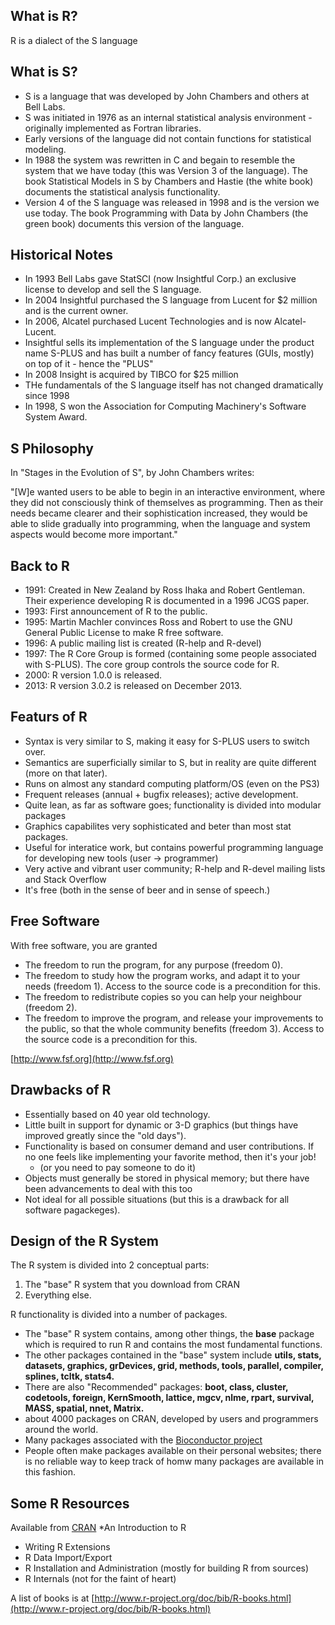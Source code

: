 ## What is R?
R is a dialect of the S language

## What is S?
* S is a language that was developed by John Chambers and others at Bell Labs.
* S was initiated in 1976 as an internal statistical analysis environment - originally implemented as Fortran libraries.
* Early versions of the language did not contain functions for statistical modeling.
* In 1988 the system was rewritten in C and begain to resemble the system that we have today (this was Version 3 of the language). The book Statistical Models in S by Chambers and Hastie (the white book) documents the statistical analysis functionality.
* Version 4 of the S language was released in 1998 and is the version we use today. The book Programming with Data by John Chambers (the green book) documents this version of the language.

## Historical Notes
* In 1993 Bell Labs gave StatSCI (now Insightful Corp.) an exclusive license to develop and sell the S language.
* In 2004 Insightful purchased the S language from Lucent for $2 million and is the current owner.
* In 2006, Alcatel purchased Lucent Technologies and is now Alcatel-Lucent.
* Insightful sells its implementation of the S language under the product name S-PLUS and has built a number of fancy features (GUIs, mostly) on top of it - hence the "PLUS"
* In 2008 Insight is acquired by TIBCO for $25 million
* THe fundamentals of the S language itself has not changed dramatically since 1998
* In 1998, S won the Association for Computing Machinery's Software System Award.

## S Philosophy
In "Stages in the Evolution of S", by John Chambers writes:

"[W]e wanted users to be able to begin in an interactive environment, where they did not consciously think of themselves as programming. Then as their needs became clearer and their sophistication increased, they would be able to slide gradually into programming, when the language and system aspects would become more important."

## Back to R
* 1991: Created in New Zealand by Ross Ihaka and Robert Gentleman. Their experience developing R is documented in a 1996 JCGS paper.
* 1993: First announcement of R to the public.
* 1995: Martin Machler convinces Ross and Robert to use the GNU General Public License to make R free software.
* 1996: A public mailing list is created (R-help and R-devel)
* 1997: The R Core Group is formed (containing some people associated with S-PLUS). The core group controls the source code for R.
* 2000: R version 1.0.0 is released.
* 2013: R version 3.0.2 is released on December 2013.

## Featurs of R
* Syntax is very similar to S, making it easy for S-PLUS users to switch over.
* Semantics are superficially similar to S, but in reality are quite different (more on that later).
* Runs on almost any standard computing platform/OS (even on the PS3)
* Frequent releases (annual + bugfix releases); active development.
* Quite lean, as far as software goes; functionality is divided into modular packages
* Graphics capabilites very sophisticated and beter than most stat packages.
* Useful for interatice work, but contains powerful programming language for developing new tools (user -> programmer)
* Very active and vibrant user community; R-help and R-devel mailing lists and Stack Overflow
* It's free (both in the sense of beer and in sense of speech.)

## Free Software
With free software, you are granted
* The freedom to run the program, for any purpose (freedom 0).
* The freedom to study how the program works, and adapt it to your needs (freedom 1). Access to the source code is a precondition for this.
* The freedom to redistribute copies so you can help your neighbour (freedom 2).
* The freedom to improve the program, and release your improvements to the public, so that the whole community benefits (freedom 3). Access to the source code is a precondition for this.

[http://www.fsf.org](http://www.fsf.org)

## Drawbacks of R
* Essentially based on 40 year old technology.
* Little built in support for dynamic or 3-D graphics (but things have improved greatly since the "old days").
* Functionality is based on consumer demand and user contributions. If no one feels like implementing your favorite method, then it's your job!
  * (or you need to pay someone to do it)
* Objects must generally be stored in physical memory; but there have been advancements to deal with this too
* Not ideal for all possible situations (but this is a drawback for all software pagackeges).

## Design of the R System
The R system is divided into 2 conceptual parts:
1. The "base" R system that you download from CRAN
2. Everything else.

R functionality is divided into a number of packages.
* The "base" R system contains, among other things, the **base** package which is required to run R and contains the most fundamental functions.
* The other packages contained in the "base" system include **utils, stats, datasets, graphics, grDevices, grid, methods, tools, parallel, compiler, splines, tcltk, stats4.**
* There are also "Recommended" packages: **boot, class, cluster, codetools, foreign, KernSmooth, lattice, mgcv, nlme, rpart, survival, MASS, spatial, nnet, Matrix.**
* about 4000 packages on CRAN, developed by users and programmers around the world.
* Many packages associated with the [Bioconductor project](http://bioconductor.org)
* People often make packages available on their personal websites; there is no reliable way to keep track of homw many packages are available in this fashion.

## Some R Resources
Available from [CRAN](http://cran.r-project.org)
*An Introduction to R
* Writing R Extensions
* R Data Import/Export
* R Installation and Administration (mostly for building R from sources)
* R Internals (not for the faint of heart)

A list of books is at [http://www.r-project.org/doc/bib/R-books.html](http://www.r-project.org/doc/bib/R-books.html)











